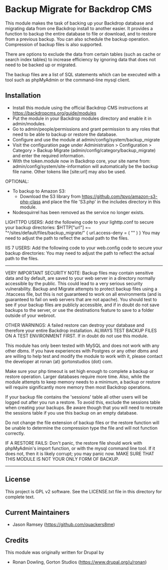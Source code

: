 Backup Migrate for Backdrop CMS
===============================

This module makes the task of backing up your Backdrop database and migrating
data from one Backdrop install to another easier. It provides a function to
backup the entire database to file or download, and to restore from a previous
backup.
You can also schedule the backup operation. Compression of backup files is also
supported.

There are options to exclude the data from certain tables (such as cache or
search index tables) to increase efficiency by ignoring data that does not need
to be backed up or migrated.

The backup files are a list of SQL statements which can be executed with a tool
such as phpMyAdmin or the command-line mysql client.

Installation
------------

* Install this module using the official Backdrop CMS instructions at
  https://backdropcms.org/guide/modules
* Put the module in your Backdrop modules directory and enable it in
  admin/modules.
* Go to admin/people/permissions and grant permission to any roles that need to
  be able to backup or restore the database.
* Configure and use the module at admin/config/system/backup_migrate
* Visit the configuration page under Administration > Configuration > Category >
  Backup Migrate (admin/config/category/backup_migrate) and enter the required
  information.
* With the token.module now in Backdrop core, your site name from: admin/config/system/site-information will automatically be the backup file name. Other tokens like [site:url] may also be used.

OPTIONAL:
* To backup to Amazon S3:
    - Download the S3 library from https://github.com/tpyo/amazon-s3-php-class
      and place the file 'S3.php' in the includes directory in this module.
* Nodesquirrel has been removed as the service no longer exists.

LIGHTTPD USERS:
Add the following code to your lighttp.conf to secure your backup directories:
  $HTTP["url"] =~ "^/sites/default/files/backup_migrate/" {
       url.access-deny = ( "" )
  }
You may need to adjust the path to reflect the actual path to the files.

IIS 7 USERS:
Add the following code to your web.config code to secure your backup directories:
<rule name="postinst-redirect" stopProcessing="true">
   <match url="sites/default/files/backup_migrate" />
   <action type="Rewrite" url=""/>
</rule>
You may need to adjust the path to reflect the actual path to the files.

-------------------------------------------------------------------------------

VERY IMPORTANT SECURITY NOTE:
Backup files may contain sensitive data and by default, are saved to your web
server in a directory normally accessible by the public. This could lead to a
very serious security vulnerability. Backup and Migrate attempts to protect
backup files using a .htaccess file, but this is not guaranteed to work on all
environments (and is guaranteed to fail on web servers that are not apache). You
should test to see if your backup files are publicly accessible, and if in doubt
do not save backups to the server, or use the destinations feature to save to a
folder outside of your webroot.

OTHER WARNINGS:
A failed restore can destroy your database and therefore your entire Backdrop
installation. ALWAYS TEST BACKUP FILES ON A TEST ENVIRONMENT FIRST. If in doubt
do not use this module.

This module has only been tested with MySQL and does not work with any other dbms.
If you have experiences with Postgres or any other dbms and are willing to help
test and modify the module to work with it, please contact the developer at
ronan (at) gortonstudios (dot) com.

Make sure your php timeout is set high enough to complete a backup or restore
operation. Larger databases require more time. Also, while the module attempts
to keep memory needs to a minimum, a backup or restore will require
significantly more memory then most Backdrop operations.

If your backup file contains the 'sessions' table all other users will be logged
out after you run a restore. To avoid this, exclude the sessions table when
creating your backups. Be aware though that you will need to recreate the
sessions table if you use this backup on an empty database.

Do not change the file extension of backup files or the restore function will be
unable to determine the compression type the file and will not function
correctly.

IF A RESTORE FAILS:
Don't panic, the restore file should work with phpMyAdmin's import function, or
with the mysql command line tool. If it does not, then it is likely corrupt; you
may panic now. MAKE SURE THAT THIS MODULE IS NOT YOUR ONLY FORM OF BACKUP.

-------------------------------------------------------------------------------


License
-------

This project is GPL v2 software. See the LICENSE.txt file in this directory for
complete text.

Current Maintainers
-------------------

- Jason Ramsey (https://github.com/quackers8me)

Credits
-------
This module was originally written for Drupal by
- Ronan Dowling, Gorton Studios (https://www.drupal.org/u/ronan)
